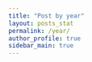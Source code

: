 ```yaml
---
title: "Post by year"
layout: posts_stat
permalink: /year/
author_profile: true
sidebar_main: true
---
```





